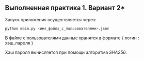 ## Выполненная практика 1. Вариант 2*
Запуск приложения осуществляется через:
```bash
python main.py <имя_файла_с_пользователями>.json
```
В файле с пользователями данные хранятся в формате
{
  логин : хэш_пароля
}

Хэш пароля вычисляется при помощи алгоритма *SHA256*.
